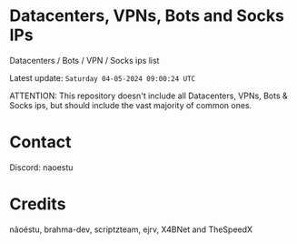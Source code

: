 # Datacenters, VPNs, Bots and Socks IPs
 
Datacenters / Bots / VPN / Socks ips list

Latest update: `Saturday 04-05-2024 09:00:24 UTC` 

ATTENTION: This repository doesn't include all Datacenters, VPNs, Bots & Socks ips, 
but should include the vast majority of common ones.

# Contact
Discord: naoestu

# Credits
nãoéstu, brahma-dev, scriptzteam, ejrv, X4BNet and TheSpeedX
